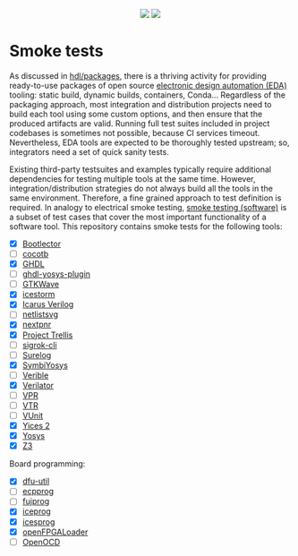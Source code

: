 <p align="center">
  <a title="hdl/packages GitHub repository" href="https://github.com/hdl/packages"><img src="https://img.shields.io/badge/hdl-packages-f2f1ef.svg?longCache=true&style=flat-square&logo=GitHub&logoColor=f2f1ef"></a><!--
  -->
  <a title="hdl/community on gitter.im" href="https://gitter.im/hdl/community"><img src="https://img.shields.io/gitter/room/hdl/community.svg?longCache=true&style=flat-square&logo=gitter&logoColor=fff&color=4db797"></a><!--
  -->
</p>

# Smoke tests

As discussed in [hdl/packages](https://github.com/hdl/packages), there is a thriving activity for providing ready-to-use packages of open source [electronic design automation (EDA)](https://en.wikipedia.org/wiki/Electronic_design_automation) tooling: static build, dynamic builds, containers, Conda... Regardless of the packaging approach, most integration and distribution projects need to build each tool using some custom options, and then ensure that the produced artifacts are valid. Running full test suites included in project codebases is sometimes not possible, because CI services timeout. Nevertheless, EDA tools are expected to be thoroughly tested upstream; so, integrators need a set of quick sanity tests.

Existing third-party testsuites and examples typically require additional dependencies for testing multiple tools at the same time. However, integration/distribution strategies do not always build all the tools in the same environment. Therefore, a fine grained approach to test definition is required. In analogy to electrical smoke testing, [smoke testing (software)](https://en.wikipedia.org/wiki/Smoke_testing_%28software%29) is a subset of test cases that cover the most important functionality of a software tool. This repository contains smoke tests for the following tools:

- [x] [Bootlector](https://hdl.github.io/awesome/items/boolector)
- [ ] [cocotb](https://hdl.github.io/awesome/items/cocotb)
- [x] [GHDL](https://hdl.github.io/awesome/items/ghdl)
- [ ] [ghdl-yosys-plugin](https://hdl.github.io/awesome/items/ghdl-yosys-plugin)
- [ ] [GTKWave](https://hdl.github.io/awesome/items/gtkwave)
- [x] [icestorm](https://hdl.github.io/awesome/items/icestorm)
- [x] [Icarus Verilog](https://hdl.github.io/awesome/items/iverilog)
- [ ] [netlistsvg](https://hdl.github.io/awesome/items/netlistsvg)
- [x] [nextpnr](https://hdl.github.io/awesome/items/nextpnr)
- [x] [Project Trellis](https://hdl.github.io/awesome/items/prjtrellis)
- [ ] [sigrok-cli](https://hdl.github.io/awesome/items/sigrok-cli)
- [ ] [Surelog](https://hdl.github.io/awesome/items/surelog)
- [x] [SymbiYosys](https://hdl.github.io/awesome/items/symbiyosys)
- [ ] [Verible](https://hdl.github.io/awesome/items/verible)
- [x] [Verilator](https://hdl.github.io/awesome/items/verilator)
- [ ] [VPR](https://hdl.github.io/awesome/items/vpr)
- [ ] [VTR](https://hdl.github.io/awesome/items/vtr)
- [ ] [VUnit](https://hdl.github.io/awesome/items/vunit)
- [x] [Yices 2](https://hdl.github.io/awesome/items/yices2)
- [x] [Yosys](https://hdl.github.io/awesome/items/yosys)
- [x] [Z3](https://hdl.github.io/awesome/items/z3)

Board programming:

- [x] [dfu-util](https://hdl.github.io/awesome/items/dfu-util)
- [ ] [ecpprog](https://hdl.github.io/awesome/items/ecpprog)
- [ ] [fujprog](https://hdl.github.io/awesome/items/fujprog)
- [x] [iceprog](https://hdl.github.io/awesome/items/icestorm)
- [x] [icesprog](https://github.com/wuxx/icesugar/tree/master/tools)
- [x] [openFPGALoader](https://hdl.github.io/awesome/items/openfpgaloader)
- [ ] [OpenOCD](https://hdl.github.io/awesome/items/openocd)
